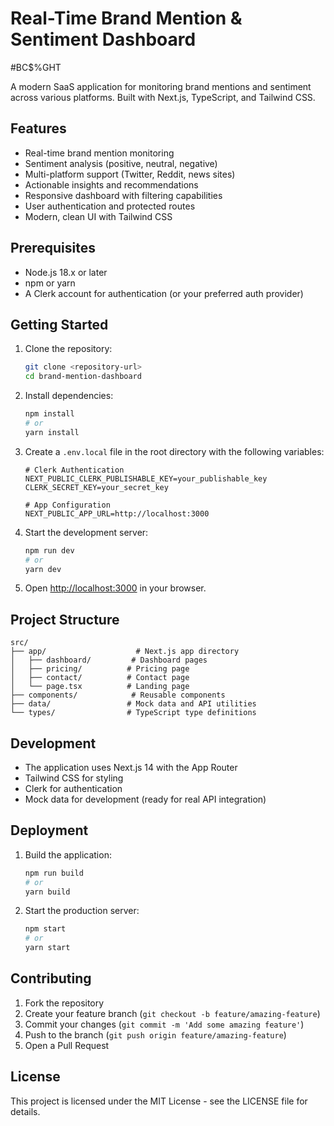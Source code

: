 # Real-Time Brand Mention & Sentiment Dashboard
#BC$%GHT

A modern SaaS application for monitoring brand mentions and sentiment across various platforms. Built with Next.js, TypeScript, and Tailwind CSS.

## Features

- Real-time brand mention monitoring
- Sentiment analysis (positive, neutral, negative)
- Multi-platform support (Twitter, Reddit, news sites)
- Actionable insights and recommendations
- Responsive dashboard with filtering capabilities
- User authentication and protected routes
- Modern, clean UI with Tailwind CSS

## Prerequisites

- Node.js 18.x or later
- npm or yarn
- A Clerk account for authentication (or your preferred auth provider)

## Getting Started

1. Clone the repository:
   ```bash
   git clone <repository-url>
   cd brand-mention-dashboard
   ```

2. Install dependencies:
   ```bash
   npm install
   # or
   yarn install
   ```

3. Create a `.env.local` file in the root directory with the following variables:
   ```
   # Clerk Authentication
   NEXT_PUBLIC_CLERK_PUBLISHABLE_KEY=your_publishable_key
   CLERK_SECRET_KEY=your_secret_key

   # App Configuration
   NEXT_PUBLIC_APP_URL=http://localhost:3000
   ```

4. Start the development server:
   ```bash
   npm run dev
   # or
   yarn dev
   ```

5. Open [http://localhost:3000](http://localhost:3000) in your browser.

## Project Structure

```
src/
├── app/                    # Next.js app directory
│   ├── dashboard/         # Dashboard pages
│   ├── pricing/          # Pricing page
│   ├── contact/          # Contact page
│   └── page.tsx          # Landing page
├── components/            # Reusable components
├── data/                 # Mock data and API utilities
└── types/                # TypeScript type definitions
```

## Development

- The application uses Next.js 14 with the App Router
- Tailwind CSS for styling
- Clerk for authentication
- Mock data for development (ready for real API integration)

## Deployment

1. Build the application:
   ```bash
   npm run build
   # or
   yarn build
   ```

2. Start the production server:
   ```bash
   npm start
   # or
   yarn start
   ```

## Contributing

1. Fork the repository
2. Create your feature branch (`git checkout -b feature/amazing-feature`)
3. Commit your changes (`git commit -m 'Add some amazing feature'`)
4. Push to the branch (`git push origin feature/amazing-feature`)
5. Open a Pull Request

## License

This project is licensed under the MIT License - see the LICENSE file for details.
